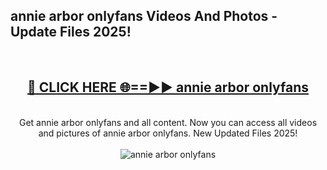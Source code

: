 <h2>annie arbor onlyfans Videos And Photos - Update Files 2025!</h2>
<br>
<div align="center">
<h2><a href="https://linkcuts.com/hfmhzwbr" rel="nofollow">🔴 CLICK HERE 🌐==►► annie arbor onlyfans</a></h2>
<br>
Get annie arbor onlyfans and all content. Now you can access all videos and pictures of annie arbor onlyfans. New Updated Files 2025!
<br>
<br>
<a href="https://linkcuts.com/hfmhzwbr" rel="nofollow" data-target="animated-image.originalLink"><img src="https://i.ibb.co.com/WyWwxjT/player-gif2.gif" alt="annie arbor onlyfans" style="max-width: 100%; display: inline-block;" data-target="animated-image.originalImage"></a>
</div>
<br>